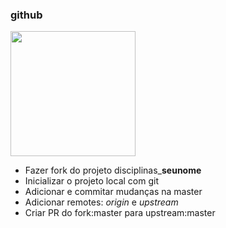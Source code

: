 ### github

<img src="./images/github.png" height="200px">

 - Fazer fork do projeto disciplinas_**seunome**
 - Inicializar o projeto local com git
 - Adicionar e commitar mudanças na master
 - Adicionar remotes: *origin* e *upstream*
 - Criar PR do fork:master para upstream:master
